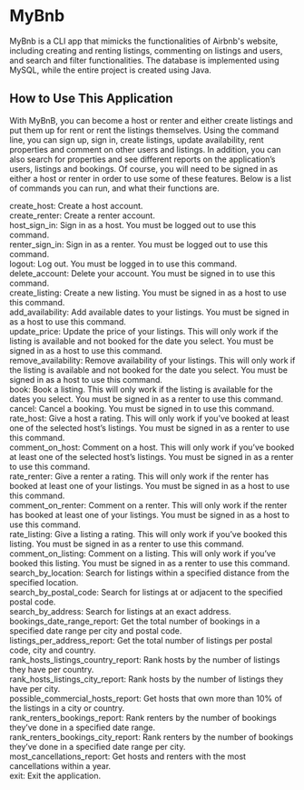 # MyBnb
MyBnb is a CLI app that mimicks the functionalities of Airbnb's website, including creating and renting listings, commenting on listings and users, and search and filter functionalities. The database is implemented using MySQL, while the entire project is created using Java.

## How to Use This Application
With MyBnB, you can become a host or renter and either create listings and put them up for rent or rent the listings themselves. Using the command line, you can sign up, sign in, create listings, update availability, rent properties and comment on other users and listings. In addition, you can also search for properties and see different reports on the application’s users, listings and bookings. Of course, you will need to be signed in as either a host or renter in order to use some of these features. Below is a list of commands you can run, and what their functions are.

create_host: Create a host account.<br>
create_renter: Create a renter account.<br>
host_sign_in: Sign in as a host. You must be logged out to use this command.<br>
renter_sign_in: Sign in as a renter. You must be logged out to use this command.<br>
logout: Log out. You must be logged in to use this command.<br>
delete_account: Delete your account. You must be signed in to use this command.<br>
create_listing: Create a new listing. You must be signed in as a host to use this command.<br>
add_availability: Add available dates to your listings. You must be signed in as a host to use this command.<br>
update_price: Update the price of your listings. This will only work if the listing is available and not booked for the date you select. You must be signed in as a host to use this command.<br>
remove_availability: Remove availability of your listings. This will only work if the listing is available and not booked for the date you select. You must be signed in as a host to use this command.<br>
book: Book a listing. This will only work if the listing is available for the dates you select. You must be signed in as a renter to use this command.<br>
cancel: Cancel a booking. You must be signed in to use this command.<br>
rate_host: Give a host a rating. This will only work if you’ve booked at least one of the selected host’s listings. You must be signed in as a renter to use this command.<br>
comment_on_host: Comment on a host. This will only work if you’ve booked at least one of the selected host’s listings. You must be signed in as a renter to use this command.<br>
rate_renter: Give a renter a rating. This will only work if the renter has booked at least one of your listings. You must be signed in as a host to use this command.<br>
comment_on_renter: Comment on a renter. This will only work if the renter has booked at least one of your listings. You must be signed in as a host to use this command.<br>
rate_listing: Give a listing a rating. This will only work if you’ve booked this listing. You must be signed in as a renter to use this command.<br>
comment_on_listing: Comment on a listing. This will only work if you’ve booked this listing. You must be signed in as a renter to use this command.<br>
search_by_location: Search for listings within a specified distance from the specified location.<br>
search_by_postal_code: Search for listings at or adjacent to the specified postal code.<br>
search_by_address: Search for listings at an exact address.<br>
bookings_date_range_report: Get the total number of bookings in a specified date range per city and postal code.<br>
listings_per_address_report: Get the total number of listings per postal code, city and country.<br>
rank_hosts_listings_country_report: Rank hosts by the number of listings they have per country.<br>
rank_hosts_listings_city_report: Rank hosts by the number of listings they have per city.<br>
possible_commercial_hosts_report: Get hosts that own more than 10% of the listings in a city or country.<br>
rank_renters_bookings_report: Rank renters by the number of bookings they’ve done in a specified date range.<br>
rank_renters_bookings_city_report: Rank renters by the number of bookings they’ve done in a specified date range per city.<br>
most_cancellations_report: Get hosts and renters with the most cancellations within a year.<br>
exit: Exit the application.
